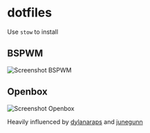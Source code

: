 # dotfiles

Use `stow` to install

## BSPWM
![Screenshot BSPWM](https://i.imgur.com/ABbgz6V.png)

## Openbox
![Screenshot Openbox](https://i.imgur.com/UmjGM9O.png)

Heavily influenced by [dylanaraps](https://github.com/dylanaraps) and
[junegunn](https://github.com/junegunn)
